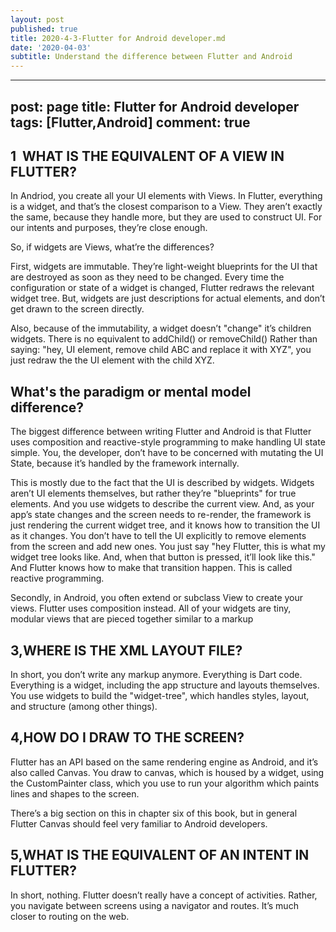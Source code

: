 ```yaml
---
layout: post
published: true
title: 2020-4-3-Flutter for Android developer.md
date: '2020-04-03'
subtitle: Understand the difference between Flutter and Android
---
```

---
post: page
title: Flutter for Android developer
tags: [Flutter,Android]
comment: true
---


## 1  WHAT IS THE EQUIVALENT OF A VIEW IN FLUTTER?
In Andriod, you create all your UI elements with Views. In Flutter, everything is a widget, and that’s the closest comparison to a View. They aren’t exactly the same, because they handle more, but they are used to construct UI. For our intents and purposes, they’re close enough.

So, if widgets are Views, what’re the differences?

First, widgets are immutable. They’re light-weight blueprints for the UI that are destroyed as soon as they need to be changed. Every time the configuration or state of a widget is changed, Flutter redraws the relevant widget tree. But, widgets are just descriptions for actual elements, and don’t get drawn to the screen directly.

Also, because of the immutability, a widget doesn’t "change" it’s children widgets. There is no equivalent to addChild() or removeChild() Rather than saying: "hey, UI element, remove child ABC and replace it with XYZ", you just redraw the the UI element with the child XYZ.

## What's the paradigm or mental model difference?
The biggest difference between writing Flutter and Android is that Flutter uses composition and reactive-style programming to make handling UI state simple. You, the developer, don’t have to be concerned with mutating the UI State, because it’s handled by the framework internally.

This is mostly due to the fact that the UI is described by widgets. Widgets aren’t UI elements themselves, but rather they’re "blueprints" for true elements. And you use widgets to describe the current view. And, as your app’s state changes and the screen needs to re-render, the framework is just rendering the current widget tree, and it knows how to transition the UI as it changes. You don’t have to tell the UI explicitly to remove elements from the screen and add new ones. You just say "hey Flutter, this is what my widget tree looks like. And, when that button is pressed, it’ll look like this." And Flutter knows how to make that transition happen. This is called reactive programming.

Secondly, in Android, you often extend or subclass View to create your views. Flutter uses composition instead. All of your widgets are tiny, modular views that are pieced together similar to a markup



## 3,WHERE IS THE XML LAYOUT FILE?
In short, you don’t write any markup anymore. Everything is Dart code. Everything is a widget, including the app structure and layouts themselves. You use widgets to build the "widget-tree", which handles styles, layout, and structure (among other things).


## 4,HOW DO I DRAW TO THE SCREEN?
Flutter has an API based on the same rendering engine as Android, and it’s also called Canvas. You draw to canvas, which is housed by a widget, using the CustomPainter class, which you use to run your algorithm which paints lines and shapes to the screen.

There’s a big section on this in chapter six of this book, but in general Flutter Canvas should feel very familiar to Android developers.

## 5,WHAT IS THE EQUIVALENT OF AN INTENT IN FLUTTER?
In short, nothing. Flutter doesn’t really have a concept of activities. Rather, you navigate between screens using a navigator and routes. It’s much closer to routing on the web.
